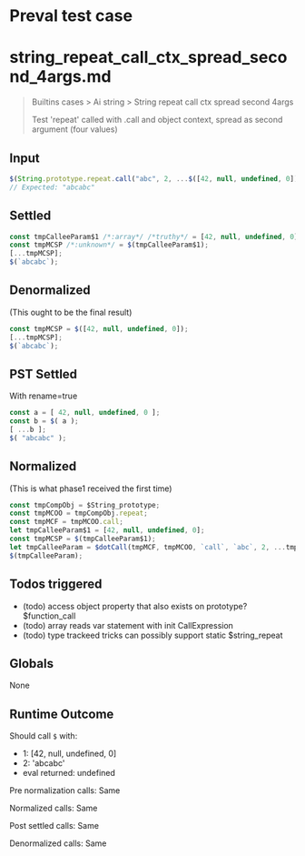 # Preval test case

# string_repeat_call_ctx_spread_second_4args.md

> Builtins cases > Ai string > String repeat call ctx spread second 4args
>
> Test 'repeat' called with .call and object context, spread as second argument (four values)

## Input

`````js filename=intro
$(String.prototype.repeat.call("abc", 2, ...$([42, null, undefined, 0])));
// Expected: "abcabc"
`````


## Settled


`````js filename=intro
const tmpCalleeParam$1 /*:array*/ /*truthy*/ = [42, null, undefined, 0];
const tmpMCSP /*:unknown*/ = $(tmpCalleeParam$1);
[...tmpMCSP];
$(`abcabc`);
`````


## Denormalized
(This ought to be the final result)

`````js filename=intro
const tmpMCSP = $([42, null, undefined, 0]);
[...tmpMCSP];
$(`abcabc`);
`````


## PST Settled
With rename=true

`````js filename=intro
const a = [ 42, null, undefined, 0 ];
const b = $( a );
[ ...b ];
$( "abcabc" );
`````


## Normalized
(This is what phase1 received the first time)

`````js filename=intro
const tmpCompObj = $String_prototype;
const tmpMCOO = tmpCompObj.repeat;
const tmpMCF = tmpMCOO.call;
let tmpCalleeParam$1 = [42, null, undefined, 0];
const tmpMCSP = $(tmpCalleeParam$1);
let tmpCalleeParam = $dotCall(tmpMCF, tmpMCOO, `call`, `abc`, 2, ...tmpMCSP);
$(tmpCalleeParam);
`````


## Todos triggered


- (todo) access object property that also exists on prototype? $function_call
- (todo) array reads var statement with init CallExpression
- (todo) type trackeed tricks can possibly support static $string_repeat


## Globals


None


## Runtime Outcome


Should call `$` with:
 - 1: [42, null, undefined, 0]
 - 2: 'abcabc'
 - eval returned: undefined

Pre normalization calls: Same

Normalized calls: Same

Post settled calls: Same

Denormalized calls: Same
